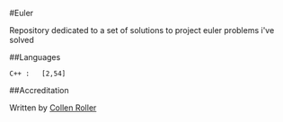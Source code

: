 #Euler

Repository dedicated to a set of solutions to project euler problems i've solved

##Languages

	C++	:	[2,54]

##Accreditation

Written by [Collen Roller][1]

[1]: https://github.com/collen-roller
